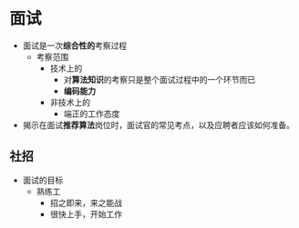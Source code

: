 
# 面试
* 面试是一次**综合性的**考察过程
  * 考察范围
    * 技术上的
      * 对**算法知识**的考察只是整个面试过程中的一个环节而已
      * **编码能力**
    * 非技术上的
      * 端正的工作态度
* 揭示在面试**推荐算法**岗位时，面试官的常见考点，以及应聘者应该如何准备。
## 社招
* 面试的目标
  * 熟练工
    * 招之即来，来之能战
    * 很快上手，开始工作

